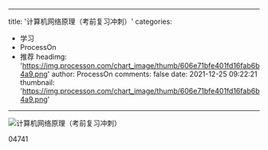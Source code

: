 
---
title: '计算机网络原理（考前复习冲刺）'
categories: 
 - 学习
 - ProcessOn
 - 推荐
headimg: 'https://img.processon.com/chart_image/thumb/606e71bfe401fd16fab6b4a9.png'
author: ProcessOn
comments: false
date: 2021-12-25 09:22:21
thumbnail: 'https://img.processon.com/chart_image/thumb/606e71bfe401fd16fab6b4a9.png'
---

<div>   
<img class="thumb" alt="计算机网络原理（考前复习冲刺）" src="https://img.processon.com/chart_image/thumb/606e71bfe401fd16fab6b4a9.png" referrerpolicy="no-referrer">
<p>04741</p>  
</div>
            